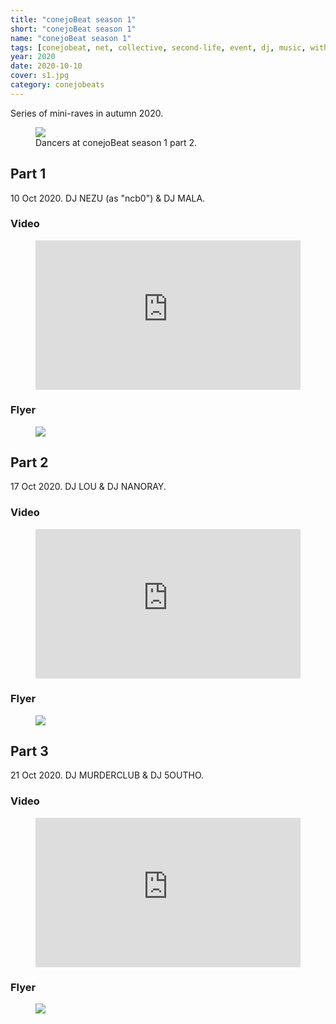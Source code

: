 ```yaml
---
title: "conejoBeat season 1"
short: "conejoBeat season 1"
name: "conejoBeat season 1"
tags: [conejobeat, net, collective, second-life, event, dj, music, with-others, 2020, ongoing]
year: 2020
date: 2020-10-10
cover: s1.jpg
category: conejobeats
---
```


Series of mini-raves in autumn 2020.

<figure>
  <img src="{{ site.baseurl }}/assets/img/cbs1-dancers.jpg">
  <figcaption>
    Dancers at conejoBeat season 1 part 2.
  </figcaption>
</figure>

## Part 1

10 Oct 2020. DJ NEZU (as "ncb0") & DJ MALA.

### Video

<figure>
  <div style="position:relative;padding-top:56.25%;margin-bottom:7px;">
    <iframe src="https://www.youtube.com/embed/WpuHPxYSBKI" frameborder="0" allowfullscreen
      style="position:absolute;top:0;left:0;width:100%;height:100%;"></iframe>
  </div>
</figure>

### Flyer
<figure>
  <img src="{{ site.baseurl }}/assets/img/cbs1p1.jpg">
</figure>



## Part 2

17 Oct 2020. DJ LOU & DJ NANORAY.

### Video

<figure>
  <div style="position:relative;padding-top:56.25%;margin-bottom:7px;">
    <iframe src="https://www.youtube.com/embed/zYAnmWcMXf0" frameborder="0" allowfullscreen
      style="position:absolute;top:0;left:0;width:100%;height:100%;"></iframe>
  </div>
</figure>

### Flyer
<figure>
  <img src="{{ site.baseurl }}/assets/img/cbs1p2.jpg">
</figure>



## Part 3

21 Oct 2020. DJ MURDERCLUB & DJ 5OUTHO.

### Video

<figure>
  <div style="position:relative;padding-top:56.25%;margin-bottom:7px;">
    <iframe src="https://www.youtube.com/embed/cfFRtv5Fz00" frameborder="0" allowfullscreen
      style="position:absolute;top:0;left:0;width:100%;height:100%;"></iframe>
  </div>
</figure>

### Flyer
<figure>
  <img src="{{ site.baseurl }}/assets/img/cbs1p3.jpg">
</figure>